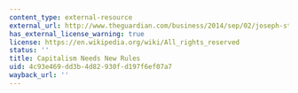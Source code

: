 ```yaml
---
content_type: external-resource
external_url: http://www.theguardian.com/business/2014/sep/02/joseph-stiglitz-capitalism-new-rules-growth-stability
has_external_license_warning: true
license: https://en.wikipedia.org/wiki/All_rights_reserved
status: ''
title: Capitalism Needs New Rules
uid: 4c93e469-dd3b-4d82-930f-d197f6ef07a7
wayback_url: ''
---
```

